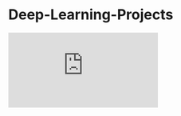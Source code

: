 # Deep-Learning-Projects
![Image description](https://github.com/nsradia/Deep-Learning-Cert/blob/master/Coursera%20QUU3AP48PSDK.pdf)
